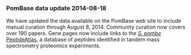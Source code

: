 ### PomBase data update 2014-08-18

We have updated the data available on the PomBase web site to include
manual curation through August 8, 2014. Community curation now covers
over 190 papers. Gene pages now include links to the [*S. pombe*
PeptideAtlas](https://db.systemsbiology.net/sbeams/cgi/PeptideAtlas/buildDetails?atlas_build_id=355),
a database of peptides identified in tandem mass spectrometry proteomics
experiments.
